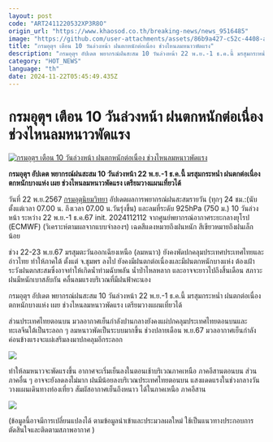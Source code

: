 ```yaml
---
layout: post
code: "ART2411220532XP3R8O"
origin_url: "https://www.khaosod.co.th/breaking-news/news_9516485"
image: "https://github.com/user-attachments/assets/86b9a427-c52c-4408-a5f2-3b86f3a94712"
title: "กรมอุตุฯ เตือน 10 วันล่วงหน้า ฝนตกหนักต่อเนื่อง ช่วงไหนลมหนาวพัดแรง"
description: "กรมอุตุฯ อัปเดต พยากรณ์ฝนสะสม 10 วันล่วงหน้า 22 พ.ย.-1 ธ.ค.นี้ มรสุมกระหน่ำ ฝนตกต่อเนื่อง ตกหนักบางแห่ง เผย ช่วงไหนลมหนาวพัดแรง เตรียมวางแผนเที่ยวได้"
category: "HOT_NEWS"
language: "th"
date: 2024-11-22T05:45:49.435Z
---
```


# กรมอุตุฯ เตือน 10 วันล่วงหน้า ฝนตกหนักต่อเนื่อง ช่วงไหนลมหนาวพัดแรง

[![กรมอุตุฯ เตือน 10 วันล่วงหน้า ฝนตกหนักต่อเนื่อง ช่วงไหนลมหนาวพัดแรง](https://www.khaosod.co.th/wpapp/uploads/2024/11/Meteorological-Department-weather.jpg "กรมอุตุฯ เตือน 10 วันล่วงหน้า ฝนตกหนักต่อเนื่อง ช่วงไหนลมหนาวพัดแรง")](https://www.khaosod.co.th/wpapp/uploads/2024/11/Meteorological-Department-weather.jpg)

**กรมอุตุฯ อัปเดต พยากรณ์ฝนสะสม 10 วันล่วงหน้า 22 พ.ย.-1 ธ.ค.นี้ มรสุมกระหน่ำ ฝนตกต่อเนื่อง ตกหนักบางแห่ง เผย ช่วงไหนลมหนาวพัดแรง เตรียมวางแผนเที่ยวได้**

วันที่ 22 พ.ย.2567 [กรมอุตุนิยมวิทยา](https://www.tmd.go.th/) อัปเดตผลการพยากรณ์ฝนสะสมรายวัน (ทุกๆ 24 ชม.:(นับตั้งแต่เวลา 07.00 น. ถึงเวลา 07.00 น.วันรุ่งขึ้น) และลมที่ระดับ 925hPa (750 ม.) 10 วันล่วงหน้า ระหว่าง 22 พ.ย.-1 ธ.ค.67 init. 2024112112 จากศูนย์พยากรณ์อากาศระยะกลางยุโรป (ECMWF) (วิเคราะห์ตามผลจากแบบจำลองฯ) เฉดสีแดงหมายถึงฝนหนัก สีเขียวหมายถึงฝนเล็กน้อย

ช่วง 22-23 พ.ย.67 มรสุมตะวันออกเฉียงเหนือ (ลมหนาว) ยังคงพัดปกคลุมประเทศประเทศไทยและอ่าวไทย ทำให้ภาคใต้ ตั้งแต่ จ.ชุมพร ลงไป ยังคงมีฝนตกต่อเนื่องและมีฝนตกหนักบางแห่ง ต้องเฝ้าระวังฝนตกสะสมซึ่งอาจทำให้เกิดน้ำท่วมฉับพลัน น้ำป่าไหลหลาก และอาจจะยาวไปถึงสิ้นเดือน สภาวะฝนมีหนักเบาสลับกัน คลื่นลมแรงบริเวณที่มีฝนฟ้าคะนอง

กรมอุตุฯ อัปเดต พยากรณ์ฝนสะสม 10 วันล่วงหน้า 22 พ.ย.-1 ธ.ค.นี้ มรสุมกระหน่ำ ฝนตกต่อเนื่อง ตกหนักบางแห่ง เผย ช่วงไหนลมหนาวพัดแรง เตรียมวางแผนเที่ยวได้

ส่วนประเทศไทยตอนบน มวลอากาศเย็นกำลังปานกลางยังคงแผ่ปกคลุมประเทศไทยตอนบนและทะเลจีนใต้เป็นระลอก ๆ ลมหนาวพัดเป็นระบบมากขึ้น ช่วงปลายเดือน พ.ย.67 มวลอากาศเย็นกำลังค่อนข้างแรงจะแผ่เสริมลงมาปกคลุมอีกระลอก

[![](https://www.khaosod.co.th/wpapp/uploads/2024/11/22-อุตุ3.jpg)](https://www.khaosod.co.th/wpapp/uploads/2024/11/22-อุตุ3.jpg)

ทำให้ลมหนาวจะพัดแรงขึ้น อากาศจะเริ่มเย็นลงในตอนเช้าบริเวณภาคเหนือ ภาคอีสานตอนบน ส่วนภาคอื่น ๆ อาจจะยังลดลงไม่มาก ฝนมีน้อยลงบริเวณประเทศไทยตอนบน แสงแดดแรงในช่วงกลางวัน วางแผนเดินทางท่องเที่ยว สัมผัสอากาศเย็นถึงหนาว ได้ในภาคเหนือ ภาคอีสาน

[![](https://www.khaosod.co.th/wpapp/uploads/2024/11/22-อุตุ4.jpg)](https://www.khaosod.co.th/wpapp/uploads/2024/11/22-อุตุ4.jpg)

(ข้อมูลนี้อาจมีการเปลี่ยนแปลงได้ ตามข้อมูลนำเข้าและประมวลผลใหม่ ใช้เป็นแนวทางประกอบการตัดสินใจและติดตามสภาพอากาศ )

